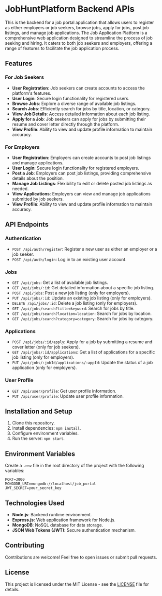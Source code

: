 
# JobHuntPlatform Backend APIs

 This is the backend for a job portal application that allows users to register as either employers or job seekers, browse jobs, apply for jobs, post job listings, and manage job applications.
The Job Application Platform is a comprehensive web application designed to streamline the process of job seeking and hiring. It caters to both job seekers and employers, offering a range of features to facilitate the job application process.

## Features

### For Job Seekers
- **User Registration**: Job seekers can create accounts to access the platform's features.
- **User Login**: Secure login functionality for registered users.
- **Browse Jobs**: Explore a diverse range of available job listings.
- **Search Jobs**: Efficiently search for jobs by title, location, or category.
- **View Job Details**: Access detailed information about each job listing.
- **Apply for a Job**: Job seekers can apply for jobs by submitting their resume and cover letter directly through the platform.
- **View Profile**: Ability to view and update profile information to maintain accuracy.

### For Employers
- **User Registration**: Employers can create accounts to post job listings and manage applications.
- **User Login**: Secure login functionality for registered employers.
- **Post a Job**: Employers can post job listings, providing comprehensive details about the position.
- **Manage Job Listings**: Flexibility to edit or delete posted job listings as needed.
- **View Applications**: Employers can view and manage job applications submitted by job seekers.
- **View Profile**: Ability to view and update profile information to maintain accuracy.






## API Endpoints

### Authentication

- `POST /api/auth/register`: Register a new user as either an employer or a job seeker.
- `POST /api/auth/login`: Log in to an existing user account.

### Jobs

- `GET /api/jobs`: Get a list of available job listings.
- `GET /api/jobs/:id`: Get detailed information about a specific job listing.
- `POST /api/jobs`: Post a new job listing (only for employers).
- `PUT /api/jobs/:id`: Update an existing job listing (only for employers).
- `DELETE /api/jobs/:id`: Delete a job listing (only for employers).
- `GET /api/jobs/search?title=keyword`: Search for jobs by title.
- `GET /api/jobs/search?location=location`: Search for jobs by location.
- `GET /api/jobs/search?category=category`: Search for jobs by category.

### Applications

- `POST /api/jobs/:id/apply`: Apply for a job by submitting a resume and cover letter (only for job seekers).
- `GET /api/jobs/:id/applications`: Get a list of applications for a specific job listing (only for employers).
- `PUT /api/jobs/:jobId/applications/:appId`: Update the status of a job application (only for employers).

### User Profile

- `GET /api/user/profile`: Get user profile information.
- `PUT /api/user/profile`: Update user profile information.

## Installation and Setup

1. Clone this repository.
2. Install dependencies: `npm install`.
3. Configure environment variables.
4. Run the server: `npm start`.

## Environment Variables

Create a `.env` file in the root directory of the project with the following variables:

```
PORT=3000
MONGODB_URI=mongodb://localhost/job_portal
JWT_SECRET=your_secret_key
```

## Technologies Used
- **Node.js**: Backend runtime environment.
- **Express.js**: Web application framework for Node.js.
- **MongoDB**: NoSQL database for data storage.
- **JSON Web Tokens (JWT)**: Secure authentication mechanism.
## Contributing

Contributions are welcome! Feel free to open issues or submit pull requests.

## License

This project is licensed under the MIT License - see the [LICENSE](LICENSE) file for details.
